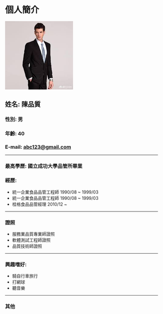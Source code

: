 # 個人簡介
![man](man.jpg)
## 姓名: 陳品質
### 性別: 男
### 年齡: 40
### E-mail: abc123@gmail.com
---
### 最高學歷: 國立成功大學品管所畢業
### 經歷:
   * 統一企業食品品管工程師 1990/08 ~ 1999/03
   * 統一企業食品品管工程師 1990/08 ~ 1999/03
   * 桂格食品品管經理      2010/12 ~
---
### 證照
* 服務業品質專業師證照
* 軟體測試工程師證照
* 品質技術師證照
---
### 興趣嗜好:
   * 騎自行車旅行
   * 打網球
   * 聽音樂

---
### 其他
